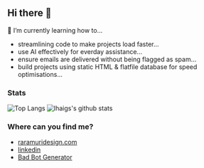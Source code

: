 ## Hi there 👋

🌱 I’m currently learning how to...

- streamlining code to make projects load faster...
- use AI effectively for everday assistance...
- ensure emails are delivered without being flagged as spam...
- build projects using static HTML & flatfile database for speed optimisations...

### Stats

![Top Langs](https://github-readme-stats.vercel.app/api/top-langs/?username=lhaig&raramuridesign=html)
![lhaigs's github stats](https://github-readme-stats.vercel.app/api?username=raramuridesign&show_icons=true&count_private=true&line_height=40)

### Where can you find me?
- [raramuridesign.com](https://raramuridesign.com)
- [linkedin](https://www.linkedin.com/in/matthewphilogene/)
- [Bad Bot Generator](https://badbot.my247apps.com/)

<!--
**raramuridesign/raramuridesign** is a ✨ _special_ ✨ repository because its `README.md` (this file) appears on your GitHub profile.

Here are some ideas to get you started:

- 🔭 I’m currently working on ...
- 🌱 I’m currently learning ...
- 👯 I’m looking to collaborate on ...
- 🤔 I’m looking for help with ...
- 💬 Ask me about ...
- 📫 How to reach me: ...
- 😄 Pronouns: ...
- ⚡ Fun fact: ...
-->
